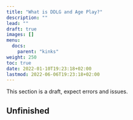```yaml
---
title: "What is DDLG and Age Play?"
description: ""
lead: ""
draft: true
images: []
menu:
  docs:
    parent: "kinks"
weight: 250
toc: true
date: 2022-01-10T19:23:18+02:00
lastmod: 2022-06-06T19:23:18+02:00
---
```


This section is a draft, expect errors and issues.

## Unfinished
